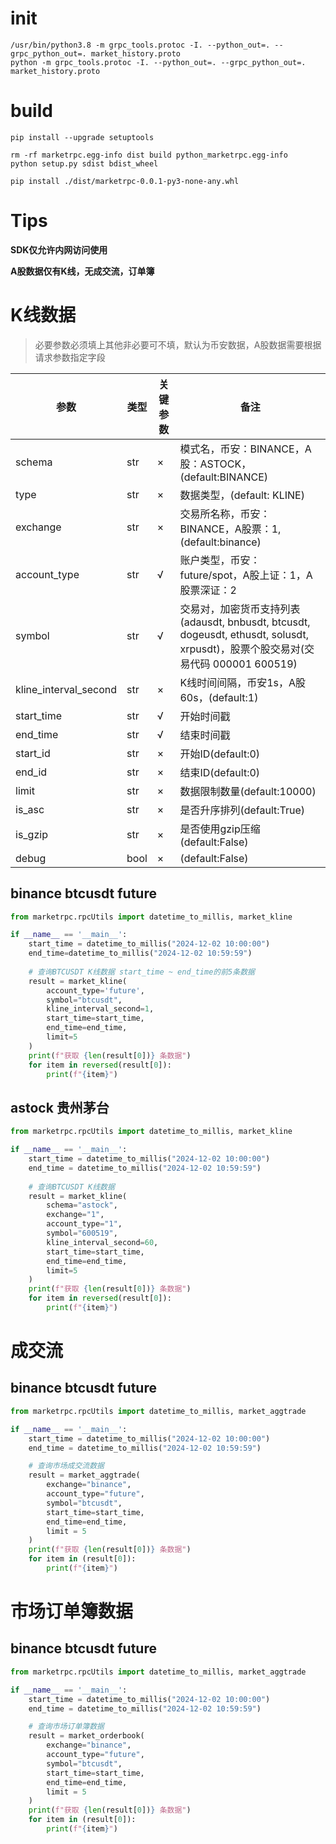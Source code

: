 # init

```shell
/usr/bin/python3.8 -m grpc_tools.protoc -I. --python_out=. --grpc_python_out=. market_history.proto
python -m grpc_tools.protoc -I. --python_out=. --grpc_python_out=. market_history.proto
```

# build

```shell
pip install --upgrade setuptools

rm -rf marketrpc.egg-info dist build python_marketrpc.egg-info
python setup.py sdist bdist_wheel

pip install ./dist/marketrpc-0.0.1-py3-none-any.whl
```

# Tips

**SDK仅允许内网访问使用**

**A股数据仅有K线，无成交流，订单簿**

# K线数据

> 必要参数必须填上其他非必要可不填，默认为币安数据，A股数据需要根据请求参数指定字段

| 参数                    | 类型   | 关键参数 | 备注                                                                                                       |
| --------------------- | ---- | ---- | -------------------------------------------------------------------------------------------------------- |
| schema                | str  | ×    | 模式名，币安：BINANCE，A股：ASTOCK，(default:BINANCE)                                                               |
| type                  | str  | ×    | 数据类型，(default: KLINE)                                                                                    |
| exchange              | str  | ×    | 交易所名称，币安：BINANCE，A股票：1, (default:binance)                                                                |
| account_type          | str  | √    | 账户类型，币安：future/spot，A股上证：1，A股票深证：2                                                                       |
| symbol                | str  | √    | 交易对，加密货币支持列表(adausdt, bnbusdt, btcusdt, dogeusdt, ethusdt, solusdt, xrpusdt)，股票个股交易对(交易代码 000001 600519) |
| kline_interval_second | str  | ×    | K线时间间隔，币安1s，A股60s，(default:1)                                                                            |
| start_time            | str  | √    | 开始时间戳                                                                                                    |
| end_time              | str  | √    | 结束时间戳                                                                                                    |
| start_id              | str  | ×    | 开始ID(default:0)                                                                                          |
| end_id                | str  | ×    | 结束ID(default:0)                                                                                          |
| limit                 | str  | ×    | 数据限制数量(default:10000)                                                                                    |
| is_asc                | str  | ×    | 是否升序排列(default:True)                                                                                     |
| is_gzip               | str  | ×    | 是否使用gzip压缩(default:False)                                                                                |
| debug                 | bool | ×    | (default:False)                                                                                          |

## binance btcusdt future

```python
from marketrpc.rpcUtils import datetime_to_millis, market_kline

if __name__ == '__main__':
    start_time = datetime_to_millis("2024-12-02 10:00:00")
    end_time=datetime_to_millis("2024-12-02 10:59:59")
   
    # 查询BTCUSDT K线数据 start_time ~ end_time的前5条数据
    result = market_kline(
        account_type='future',
        symbol="btcusdt",
        kline_interval_second=1,
        start_time=start_time,
        end_time=end_time,
        limit=5
    )
    print(f"获取 {len(result[0])} 条数据")
    for item in reversed(result[0]):
        print(f"{item}")
```

## astock 贵州茅台

```python
from marketrpc.rpcUtils import datetime_to_millis, market_kline

if __name__ == '__main__':
    start_time = datetime_to_millis("2024-12-02 10:00:00")
    end_time = datetime_to_millis("2024-12-02 10:59:59")
   
    # 查询BTCUSDT K线数据
    result = market_kline(
        schema="astock",
        exchange="1",
        account_type="1",
        symbol="600519",
        kline_interval_second=60,
        start_time=start_time,
        end_time=end_time,
        limit=5
    )
    print(f"获取 {len(result[0])} 条数据")
    for item in reversed(result[0]):
        print(f"{item}")
```

# 成交流

## binance btcusdt future

```python
from marketrpc.rpcUtils import datetime_to_millis, market_aggtrade

if __name__ == '__main__':
    start_time = datetime_to_millis("2024-12-02 10:00:00")
    end_time = datetime_to_millis("2024-12-02 10:59:59")

    # 查询市场成交流数据
    result = market_aggtrade(
        exchange="binance",
        account_type="future",
        symbol="btcusdt",
        start_time=start_time,
        end_time=end_time,
        limit = 5
    )
    print(f"获取 {len(result[0])} 条数据")
    for item in (result[0]):
        print(f"{item}")
```

# 市场订单簿数据

## binance btcusdt future

```python
from marketrpc.rpcUtils import datetime_to_millis, market_aggtrade

if __name__ == '__main__':
    start_time = datetime_to_millis("2024-12-02 10:00:00")
    end_time = datetime_to_millis("2024-12-02 10:59:59")

    # 查询市场订单簿数据
    result = market_orderbook(
        exchange="binance",
        account_type="future",
        symbol="btcusdt",
        start_time=start_time,
        end_time=end_time,
        limit = 5
    )
    print(f"获取 {len(result[0])} 条数据")
    for item in (result[0]):
        print(f"{item}")
```